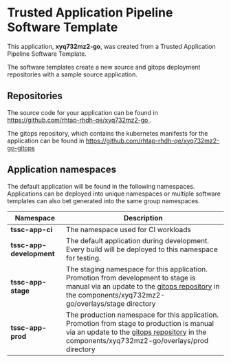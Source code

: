 # Trusted Application Pipeline Software Template

This application, **xyq732mz2-go**, was created from a Trusted Application Pipeline Software Template.

The software templates create a new source and gitops deployment repositories with a sample source application. 

## Repositories

The source code for your application can be found in [https://github.com/rhtap-rhdh-qe/xyq732mz2-go ](https://github.com/rhtap-rhdh-qe/xyq732mz2-go ).
 
The gitops repository, which contains the kubernetes manifests for the application can be found in 
[https://github.com/rhtap-rhdh-qe/xyq732mz2-go-gitops ](https://github.com/rhtap-rhdh-qe/xyq732mz2-go-gitops ) 

## Application namespaces 

The default application will be found in the following namespaces. Applications can be deployed into unique namespaces or multiple software templates can also bet generated into the same group namespaces.  

|  Namespace   |  Description   |  
| -------- | -------- |
| **tssc-app-ci** | The namespace used for CI workloads |
| **tssc-app-development** | The default application during development. Every build will be deployed to this namespace for testing. |
| **tssc-app-stage** | The staging namespace for this application. Promotion from development to stage is manual via an update to the [gitops repository](https://github.com/rhtap-rhdh-qe/xyq732mz2-go-gitops ) in the components/xyq732mz2-go/overlays/stage directory |
| **tssc-app-prod** | The production namespace for this application. Promotion from stage to production is manual via an update to the [gitops repository](https://github.com/rhtap-rhdh-qe/xyq732mz2-go-gitops ) in the components/xyq732mz2-go/overlays/prod directory |